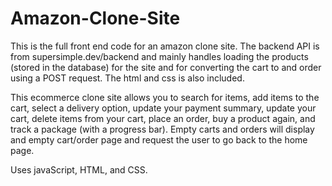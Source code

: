 # Amazon-Clone-Site

This is the full front end code for an amazon clone site. The backend API is from supersimple.dev/backend 
and mainly handles loading the products (stored in the database) for the site and for converting the cart to and order using a POST request. 
The html and css is also included. 

This ecommerce clone site allows you to search for items, add items to the cart, select a delivery option, update your payment summary, update your cart, delete items from your cart, place an order, buy a product again, and track a package (with a progress bar). 
Empty carts and orders will display and empty cart/order page and request the user to go back to the home page. 

Uses javaScript, HTML, and CSS. 